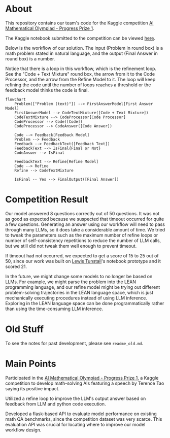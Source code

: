 # About
This repository contains our team's code for the Kaggle competition <a href="https://www.kaggle.com/competitions/ai-mathematical-olympiad-prize">AI Mathematical Olympiad - Progress Prize 1</a>.

The Kaggle notebook submitted to the competition can be viewed <a href="https://www.kaggle.com/code/tingjunwang/refine/edit/run/185764007">here</a>.

Below is the workflow of our solution. The input (Problem in round box)
is a math problem stated in natural language, and the output (Final Answer in round box) is a number.  

Notice that there is a loop in this workflow, which is the refinement loop. See the "Code + Text Mixture" round box, the arrow from it to the Code Processor, and the arrow from the Refine Model to it. The loop will keep refining the code until the number of loops reaches a threshold or the feedback model thinks the code is final.
```mermaid
flowchart
    Problem(["Problem (text)"]) --> FirstAnswerModel[First Answer Model]
    FirstAnswerModel --> CodeTextMixture([Code + Text Mixture])
    CodeTextMixture --> CodeProcessor[Code Processor]
    CodeProcessor --> Code([Code])
    CodeProcessor --> CodeAnswer([Code Answer])

    Code --> Feedback[Feedback Model]
    Problem --> Feedback
    Feedback --> FeedbackText([Feedback Text])
    FeedbackText --> IsFinal{Final or Not}
    CodeAnswer --> IsFinal

    FeedbackText --> Refine[Refine Model]
    Code --> Refine
    Refine --> CodeTextMixture    
    
    IsFinal -- Yes --> FinalOutput([Final Answer])
```
# Competition Result
Our model answered 8 questions correctly out of 50 questions. It was not as good as expected because we suspected that timeout occurred for quite a few questions. Generating an answer using our workflow will need to pass through many LLMs, so it does take a considerable amount of time. We tried to tweak the parameters such as the maximum number of refine loops or number of self-consistency repetitions to reduce the number of LLM calls, but we still did not tweak them well enough to prevent timeout. 

If timeout had not occurred, we expected to get a score of 15 to 25 out of 50, since our work was built on <a href="https://scholar.google.com/citations?user=Hc6MI0QAAAAJ&hl=en">Lewis Tunstall</a>'s notebook prototype and it scored 21.  

In the future, we might change some models to no longer be based on LLMs. For example, we might parse the problem into the LEAN programming language, and our refine model might be trying out different problem-solving trajectories in the LEAN language space, which is just mechanically executing procedures instead of using LLM inference. 
Exploring in the LEAN language space can be done programmatically rather than using the time-consuming LLM inference.

# Old Stuff
To see the notes for past development, please see `readme_old.md`.

# Main Points
Participated in the <a href="https://www.kaggle.com/competitions/ai-mathematical-olympiad-prize">AI Mathematical Olympiad - Progress Prize 1</a>, a Kaggle competition to develop math-solving AIs featuring a speech by Terence Tao saying its positive impact. 

Utilized a refine loop to improve the LLM's output answer based on feedback from LLM and python code execution.

Developed a flask-based API to evaluate model performance on existing math QA benchmarks, since the competition dataset was very scarce. This evaluation API was crucial for locating where to improve our model workflow design. 


